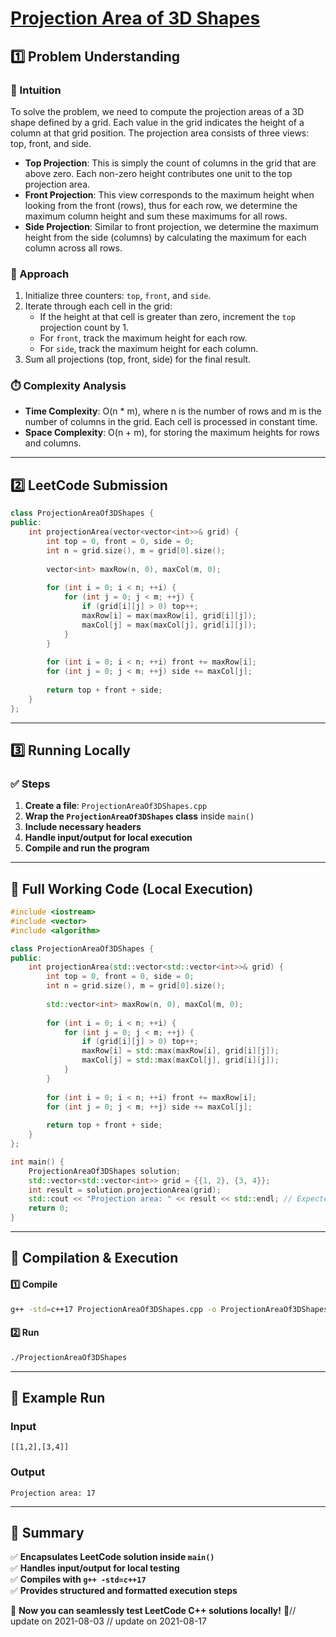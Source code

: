 # **[Projection Area of 3D Shapes](https://leetcode.com/problems/projection-area-of-3d-shapes/description/)**  

## **1️⃣ Problem Understanding**  
### **📌 Intuition**  
To solve the problem, we need to compute the projection areas of a 3D shape defined by a grid. Each value in the grid indicates the height of a column at that grid position. The projection area consists of three views: top, front, and side.  

- **Top Projection**: This is simply the count of columns in the grid that are above zero. Each non-zero height contributes one unit to the top projection area.  
- **Front Projection**: This view corresponds to the maximum height when looking from the front (rows), thus for each row, we determine the maximum column height and sum these maximums for all rows.  
- **Side Projection**: Similar to front projection, we determine the maximum height from the side (columns) by calculating the maximum for each column across all rows.  

### **🚀 Approach**  
1. Initialize three counters: `top`, `front`, and `side`. 
2. Iterate through each cell in the grid:
   - If the height at that cell is greater than zero, increment the `top` projection count by 1.
   - For `front`, track the maximum height for each row.
   - For `side`, track the maximum height for each column.
3. Sum all projections (top, front, side) for the final result.  

### **⏱️ Complexity Analysis**  
- **Time Complexity**: O(n * m), where n is the number of rows and m is the number of columns in the grid. Each cell is processed in constant time.
- **Space Complexity**: O(n + m), for storing the maximum heights for rows and columns.

---  

## **2️⃣ LeetCode Submission**  
```cpp
class ProjectionAreaOf3DShapes {
public:
    int projectionArea(vector<vector<int>>& grid) {
        int top = 0, front = 0, side = 0;
        int n = grid.size(), m = grid[0].size();
        
        vector<int> maxRow(n, 0), maxCol(m, 0);
        
        for (int i = 0; i < n; ++i) {
            for (int j = 0; j < m; ++j) {
                if (grid[i][j] > 0) top++;
                maxRow[i] = max(maxRow[i], grid[i][j]);
                maxCol[j] = max(maxCol[j], grid[i][j]);
            }
        }
        
        for (int i = 0; i < n; ++i) front += maxRow[i];
        for (int j = 0; j < m; ++j) side += maxCol[j];
        
        return top + front + side;
    }
};  
```  

---  

## **3️⃣ Running Locally**  
### **✅ Steps**  
1. **Create a file**: `ProjectionAreaOf3DShapes.cpp`  
2. **Wrap the `ProjectionAreaOf3DShapes` class** inside `main()`  
3. **Include necessary headers**  
4. **Handle input/output for local execution**  
5. **Compile and run the program**  

---  

## **📝 Full Working Code (Local Execution)**  
```cpp
#include <iostream>
#include <vector>
#include <algorithm>

class ProjectionAreaOf3DShapes {
public:
    int projectionArea(std::vector<std::vector<int>>& grid) {
        int top = 0, front = 0, side = 0;
        int n = grid.size(), m = grid[0].size();
        
        std::vector<int> maxRow(n, 0), maxCol(m, 0);
        
        for (int i = 0; i < n; ++i) {
            for (int j = 0; j < m; ++j) {
                if (grid[i][j] > 0) top++;
                maxRow[i] = std::max(maxRow[i], grid[i][j]);
                maxCol[j] = std::max(maxCol[j], grid[i][j]);
            }
        }
        
        for (int i = 0; i < n; ++i) front += maxRow[i];
        for (int j = 0; j < m; ++j) side += maxCol[j];
        
        return top + front + side;
    }
};

int main() {
    ProjectionAreaOf3DShapes solution;
    std::vector<std::vector<int>> grid = {{1, 2}, {3, 4}};
    int result = solution.projectionArea(grid);
    std::cout << "Projection area: " << result << std::endl; // Expected output: 17
    return 0;
}
```  

---  

## **🔧 Compilation & Execution**  
#### **1️⃣ Compile**  
```bash
g++ -std=c++17 ProjectionAreaOf3DShapes.cpp -o ProjectionAreaOf3DShapes
```  

#### **2️⃣ Run**  
```bash
./ProjectionAreaOf3DShapes
```  

---  

## **🎯 Example Run**  
### **Input**  
```
[[1,2],[3,4]]
```  
### **Output**  
```
Projection area: 17
```  

---  

## **📌 Summary**  
✅ **Encapsulates LeetCode solution inside `main()`**  
✅ **Handles input/output for local testing**  
✅ **Compiles with `g++ -std=c++17`**  
✅ **Provides structured and formatted execution steps**  

🚀 **Now you can seamlessly test LeetCode C++ solutions locally!** 🚀// update on 2021-08-03
// update on 2021-08-17
